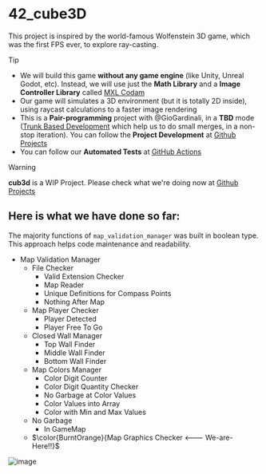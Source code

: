 # 42_cube3D
This project is inspired by the world-famous Wolfenstein 3D game, which was the first FPS ever, to explore ray-casting.
> [!Tip]
> - We will build this game **without any game engine** (like Unity, Unreal Godot, etc). Instead, we will use just the **Math Library** and a **Image Controller Library** called [MXL Codam](https://github.com/codam-coding-college/MLX42)
> - Our game will simulates a 3D environment (but it is totally 2D inside), using raycast calculations to a faster image rendering
> - This is a **Pair-programming** project with @GioGardinali, in a **TBD** mode ([Trunk Based Development](https://trunkbaseddevelopment.com/#one-line-summary) which help us to  do small merges, in a non-stop iteration). You can follow the **Project Development** at [Github Projects](https://github.com/users/biralavor/projects/10)
> - You can follow our **Automated Tests** at [GitHub Actions](https://github.com/biralavor/42_cube3D/actions)

> [!WARNING]
> **cub3d** is a WIP Project. Please check what we're doing now at [Github Projects](https://github.com/users/biralavor/projects/10)

## Here is what we have done so far:
The majority functions of `map_validation_manager` was built in boolean type. This approach helps code maintenance and readability.
- Map Validation Manager
  - File Checker
    - Valid Extension Checker
    - Map Reader
    - Unique Definitions for Compass Points
    - Nothing After Map
  - Map Player Checker
    - Player Detected
    - Player Free To Go
  - Closed Wall Manager
    - Top Wall Finder
    - Middle Wall Finder
    - Bottom Wall Finder
  - Map Colors Manager
    - Color Digit Counter
    - Color Digit Quantity Checker
    - No Garbage at Color Values
    - Color Values into Array
    - Color with Min and Max Values
  - No Garbage
    - In GameMap
  - $\color{BurntOrange}{Map Graphics Checker <--- We-are-Here!!}$


![image](https://github.com/user-attachments/assets/effee62f-6b31-4a09-a036-86428f2d6cd1)



